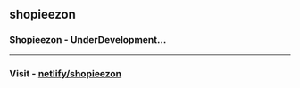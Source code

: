 ## shopieezon

### Shopieezon - UnderDevelopment...

<hr />

### Visit - [netlify/shopieezon](https://shopieezon.netlify.app/)
